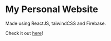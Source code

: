 # My Personal Website

Made using ReactJS, taiwindCSS and Firebase.

Check it out [here](https://goncalomarques.me/)!
